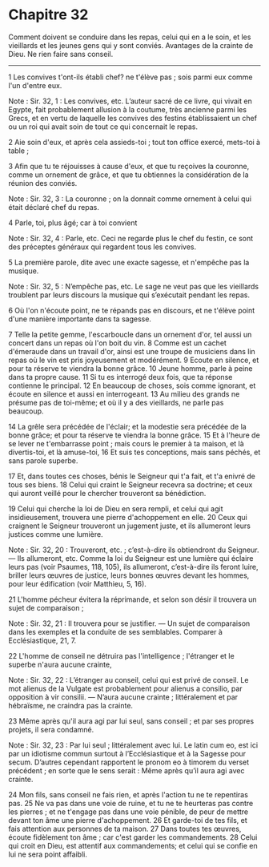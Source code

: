 # Chapitre 32

Comment doivent se conduire dans les repas, celui qui en a le soin, et les vieillards et les jeunes gens qui y sont conviés.
Avantages de la crainte de Dieu.
Ne rien faire sans conseil.

***

1 Les convives t'ont-ils établi chef? ne t'élève pas ; sois parmi eux comme l'un d'entre eux.

<span class="bible-note">Note : </span> Sir. 32, 1 : Les convives, etc. L’auteur sacré de ce livre, qui vivait en Egypte, fait probablement allusion à la coutume, très ancienne parmi les Grecs, et en vertu de laquelle les convives des festins établissaient un chef ou un roi qui avait soin de tout ce qui concernait le repas.

2 Aie soin d'eux, et après cela assieds-toi ; tout ton office exercé, mets-toi à table ;


3 Afin que tu te réjouisses à cause d'eux, et que tu reçoives la couronne, comme un ornement de grâce, et que tu obtiennes la considération de la réunion des conviés.

<span class="bible-note">Note : </span> Sir. 32, 3 : La couronne ; on la donnait comme ornement à celui qui était déclaré chef du repas.

4 Parle, toi, plus âgé; car à toi convient

<span class="bible-note">Note : </span> Sir. 32, 4 : Parle, etc. Ceci ne regarde plus le chef du festin, ce sont des préceptes généraux qui regardent tous les convives.

5 La première parole, dite avec une exacte sagesse, et n'empêche pas la musique.

<span class="bible-note">Note : </span> Sir. 32, 5 : N’empêche pas, etc. Le sage ne veut pas que les vieillards troublent par leurs discours la musique qui s’exécutait pendant les repas.

6 Où l'on n'écoute point, ne te répands pas en discours, et ne t'élève point d'une manière importante dans ta sagesse.


7 Telle la petite gemme, l'escarboucle dans un ornement d'or, tel aussi un concert dans un repas où l'on boit du vin. 8 Comme est un cachet d'émeraude dans un travail d'or, ainsi est une troupe de musiciens dans lin repas où le vin est pris joyeusement et modérément. 9 Ecoute en silence, et pour ta réserve te viendra la bonne grâce. 10 Jeune homme, parle à peine dans ta propre cause. 11 Si tu es interrogé deux fois, que ta réponse contienne le principal. 12 En beaucoup de choses, sois comme ignorant, et écoute en silence et aussi en interrogeant. 13 Au milieu des grands ne présume pas de toi-même; et où il y a des vieillards, ne parle pas beaucoup.


14 La grêle sera précédée de l'éclair; et la modestie sera précédée de la bonne grâce; et pour ta réserve te viendra la bonne grâce. 15 Et à l'heure de se lever ne t'embarrasse point ; mais cours le premier à ta maison, et là divertis-toi, et là amuse-toi, 16 Et suis tes conceptions, mais sans péchés, et sans parole superbe.


17 Et, dans toutes ces choses, bénis le Seigneur qui t'a fait, et t'a enivré de tous ses biens. 18 Celui qui craint le Seigneur recevra sa doctrine; et ceux qui auront veillé pour le chercher trouveront sa bénédiction.


19 Celui qui cherche la loi de Dieu en sera rempli, et celui qui agit insidieusement, trouvera une pierre d'achoppement en elle. 20 Ceux qui craignent le Seigneur trouveront un jugement juste, et ils allumeront leurs justices comme une lumière.

<span class="bible-note">Note : </span> Sir. 32, 20 : Trouveront, etc. ; c’est-à-dire ils obtiendront du Seigneur. ― Ils allumeront, etc. Comme la loi du Seigneur est une lumière qui éclaire leurs pas (voir Psaumes, 118, 105), ils allumeront, c’est-à-dire ils feront luire, briller leurs œuvres de justice, leurs bonnes œuvres devant les hommes, pour leur édification (voir Matthieu, 5, 16).

21 L'homme pécheur évitera la réprimande, et selon son désir il trouvera un sujet de comparaison ;

<span class="bible-note">Note : </span> Sir. 32, 21 : Il trouvera pour se justifier. ― Un sujet de comparaison dans les exemples et la conduite de ses semblables. Comparer à Ecclésiastique, 21, 7.


22 L'homme de conseil ne détruira pas l'intelligence ; l'étranger et le superbe n'aura aucune crainte,

<span class="bible-note">Note : </span> Sir. 32, 22 : L’étranger au conseil, celui qui est privé de conseil. Le mot alienus de la Vulgate est probablement pour alienus a consilio, par opposition à vir consilii. ― N’aura aucune crainte ; littéralement et par hébraïsme, ne craindra pas la crainte.

23 Même après qu'il aura agi par lui seul, sans conseil ; et par ses propres projets, il sera condamné.

<span class="bible-note">Note : </span> Sir. 32, 23 : Par lui seul ; littéralement avec lui. Le latin cum eo, est ici par un idiotisme commun surtout à l’Ecclésiastique et à la Sagesse pour secum. D’autres cependant rapportent le pronom eo à timorem du verset précédent ; en sorte que le sens serait : Même après qu’il aura agi avec crainte.

24 Mon fils, sans conseil ne fais rien, et après l'action tu ne te repentiras pas. 25 Ne va pas dans une voie de ruine, et tu ne te heurteras pas contre les pierres ; et ne t'engage pas dans une voie pénible, de peur de mettre devant ton âme une pierre d'achoppement. 26 Et garde-toi de tes fils, et fais attention aux personnes de ta maison. 27 Dans toutes tes œuvres, écoute fidèlement ton âme ; car c'est garder les commandements. 28 Celui qui croit en Dieu, est attentif aux commandements; et celui qui se confie en lui ne sera point affaibli.

